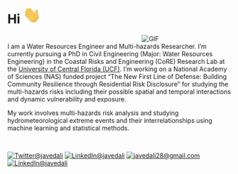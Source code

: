 
   <h1 align="left">Hi <img src="https://raw.githubusercontent.com/ABSphreak/ABSphreak/master/gifs/Hi.gif" width="40px" /></h1>
 
  <img align="right" alt="GIF" src="https://github.com/abhisheknaiidu/abhisheknaiidu/blob/master/code.gif?raw=true" width="40%" height="40%" /><br>
I am a Water Resources Engineer and Multi-hazards Researcher. I’m currently pursuing a PhD in Civil Engineering (Major: Water Resources Engineering) in the Coastal Risks and Engineering (CoRE) Research Lab at the [University of Central Florida (UCF)](https://www.ucf.edu/). I’m working on a National Academy of Sciences (NAS) funded project “The New First Line of Defense: Building Community Resilience through Residential Risk Disclosure” for studying the multi-hazards risks including their possible spatial and temporal interactions and dynamic vulnerability and exposure.

My work involves multi-hazards risk analysis and studying hydrometeorological extreme events and their interrelationships using machine learning and statistical methods.

<br>

<!---
## Where to find me
-->
 <p align="left">
  <a href="https://twitter.com/javedali99"><img src="https://img.shields.io/badge/twitter-%231DA1F2.svg?&style=for-the-badge&logo=twitter&logoColor=white" alt="Twitter@javedali"></a>
  <a href="https://www.linkedin.com/in/javedali18"><img src="https://img.shields.io/badge/linkedin-%230077B5.svg?&style=for-the-badge&logo=linkedin&logoColor=white" alt="LinkedIn@javedali"></a>
  <a href="mailto:javedali28@gmail.com"><img src="https://img.shields.io/badge/gmail-D14836?&style=for-the-badge&logo=gmail&logoColor=white" alt="javedali28@gmail.com"></a>
 <a href="https://javedali.net"><img src="https://img.shields.io/badge/Website%20-%2302569B.svg?&style=for-the-badge&logo=WordPress&logoColor=white" alt="LinkedIn@javedali"></a>
</p>

</p>


<!---
<br>

![Javed's GitHub stats](https://github-readme-stats.vercel.app/api?username=javedali99&show_icons=true&count_private=true) 

<br>

<img src="https://github-readme-stats-pasodl3pk.vercel.app/api?username=javedali99&show_icons=true&count_private=true">

<p align="center">
<img src="https://github-readme-stats-pasodl3pk.vercel.app/api?username=javedali99&show_icons=true&hide_title=true&count_private=true">

<img height="165"  src="https://github-readme-stats-pasodl3pk.vercel.app/api/top-langs/?username=javedali99&layout=compact&langs_count=9&hide=scala&count_private=true" />
-->
